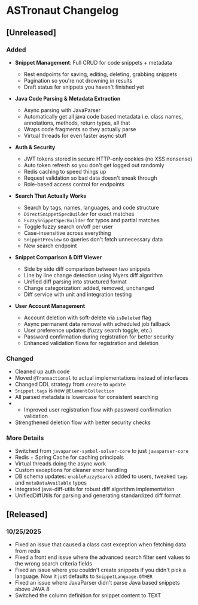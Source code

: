 # ASTronaut Changelog

## [Unreleased]

### Added
- **Snippet Management**: Full CRUD for code snippets + metadata
    - Rest endpoints for saving, editing, deleting, grabbing snippets
    - Pagination so you're not drowning in results
    - Draft status for snippets you haven't finished yet

- **Java Code Parsing & Metadata Extraction**
    - Async parsing with JavaParser 
    - Automatically get all java code based metadata i.e. class names, annotations, methods, return types, all that
    - Wraps code fragments so they actually parse
    - Virtual threads for even faster async stuff

- **Auth & Security**
    - JWT tokens stored in secure HTTP-only cookies (no XSS nonsense)
    - Auto token refresh so you don't get logged out randomly
    - Redis caching to speed things up
    - Request validation so bad data doesn't sneak through
    - Role-based access control for endpoints

- **Search That Actually Works**
    - Search by tags, names, languages, and code structure
    - `DirectSnippetSpecBuilder` for exact matches
    - `FuzzySnippetSpecBuilder` for typos and partial matches
    - Toggle fuzzy search on/off per user
    - Case-insensitive across everything
    - `SnippetPreview` so queries don't fetch unnecessary data
    - New search endpoint

- **Snippet Comparison & Diff Viewer**
    - Side by side diff comparison between two snippets
    - Line by line change detection using Myers diff algorithm
    - Unified diff parsing into structured format
    - Change categorization: added, removed, unchanged
    - Diff service with unit and integration testing
  
- **User Account Management**
    - Account deletion with soft-delete via `isDeleted` flag
    - Async permanent data removal with scheduled job fallback
    - User preference updates (fuzzy search toggle, etc.)
    - Password confirmation during registration for better security
    - Enhanced validation flows for registration and deletion


### Changed
- Cleaned up auth code
- Moved `@Transactional` to actual implementations instead of interfaces
- Changed DDL strategy from `create` to `update`
- `Snippet.tags` is now `@ElementCollection`
- All parsed metadata is lowercase for consistent searching
- - Improved user registration flow with password confirmation validation
- Strengthened deletion flow with better security checks

### More Details
- Switched from `javaparser-symbol-solver-core` to just `javaparser-core`
- Redis + Spring Cache for caching principals
- Virtual threads doing the async work
- Custom exceptions for cleaner error handling
- DB schema updates: `enableFuzzySearch` added to users, tweaked `tags` and `metaDataAvailable` types
- Integrated java-diff-utils for robust diff algorithm implementation
- UnifiedDiffUtils for parsing and generating standardized diff format

## [Released]
### 10/25/2025
- Fixed an issue that caused a class cast exception when fetching data from redis
- Fixed a front end issue where the advanced search filter sent values to the wrong search criteria fields
- Fixed an issue where you couldn't create snippets if you didn't pick a language. Now it just defaults to `SnippetLanguage.OTHER`
- Fixed an issue where JavaParser didn't parse Java based snippets above JAVA 8
- Switched the column definition for snippet content to TEXT
